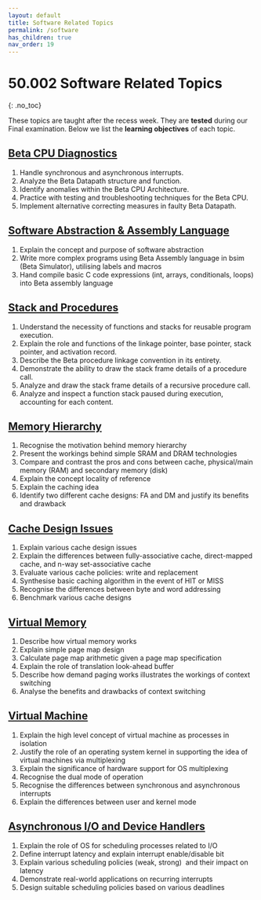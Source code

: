 ```yaml
---
layout: default
title: Software Related Topics
permalink: /software
has_children: true
nav_order: 19
---
```


# 50.002 Software Related Topics
{: .no_toc}

These topics are taught after the recess week. They are **tested** during our Final examination. Below we list the **learning objectives** of each topic. 
## [Beta CPU Diagnostics](https://natalieagus.github.io/50002/notes/betadiagnostics)
1. Handle synchronous and asynchronous interrupts. 
2. Analyze the Beta Datapath structure and function.
3. Identify anomalies within the Beta CPU Architecture.
4. Practice with testing and troubleshooting techniques for the Beta CPU.
5. Implement alternative correcting measures in faulty Beta Datapath.

## [Software Abstraction & Assembly Language](https://natalieagus.github.io/50002/notes/assemblersandcompilers)
1. Explain the concept and purpose of software abstraction 
2. Write more complex programs using Beta Assembly language in bsim (Beta Simulator), utilising labels and macros
3. Hand compile basic C code expressions (int, arrays, conditionals, loops) into Beta assembly language


## [Stack and Procedures](https://natalieagus.github.io/50002/notes/stackandprocedures)
1. Understand the necessity of functions and stacks for reusable program execution.
2. Explain the role and functions of the linkage pointer, base pointer, stack pointer, and activation record.
3. Describe the Beta procedure linkage convention in its entirety.
4. Demonstrate the ability to draw the stack frame details of a procedure call.
5. Analyze and draw the stack frame details of a recursive procedure call.
6. Analyze and inspect a function stack paused during execution, accounting for each content.

## [Memory Hierarchy](https://natalieagus.github.io/50002/notes/memoryhierarchy)
1. Recognise the motivation behind memory hierarchy 
2. Present the workings behind simple SRAM and DRAM technologies
3. Compare and contrast the pros and cons between cache, physical/main memory (RAM) and secondary memory (disk)
4. Explain the concept locality of reference
5. Explain the caching idea
6. Identify two different cache designs: FA and DM and justify its benefits and drawback

## [Cache Design Issues](https://natalieagus.github.io/50002/notes/cachedesignissues)
1. Explain various cache design issues
2. Explain the differences between fully-associative cache, direct-mapped cache, and n-way set-associative cache
3. Evaluate various cache policies: write and replacement
4. Synthesise basic caching algorithm in the event of HIT or MISS
5. Recognise the differences between byte and word addressing
6. Benchmark various cache designs

## [Virtual Memory](https://natalieagus.github.io/50002/notes/virtualmemory)
1. Describe how virtual memory works
2. Explain simple page map design
3. Calculate page map arithmetic given a page map specification
4. Explain the role of translation look-ahead buffer 
5. Describe how demand paging works
illustrates the workings of context switching
6. Analyse the benefits and drawbacks of context switching

## [Virtual Machine](https://natalieagus.github.io/50002/notes/virtualmachine)
1. Explain the high level concept of virtual machine as processes in isolation
2. Justify the role of an operating system kernel in supporting the idea of virtual machines via multiplexing
3. Explain the significance of hardware support for OS multiplexing
4. Recognise the dual mode of operation 
5. Recognise the differences between synchronous and asynchronous interrupts
6. Explain the differences  between user and kernel mode

## [Asynchronous I/O and Device Handlers](https://natalieagus.github.io/50002/notes/asyncio)
1. Explain the role of OS for scheduling processes related to I/O
2. Define interrupt latency and explain interrupt enable/disable bit
3. Explain various scheduling policies (weak, strong)  and their impact on latency
4. Demonstrate real-world applications on recurring interrupts
5. Design suitable scheduling policies based on various deadlines